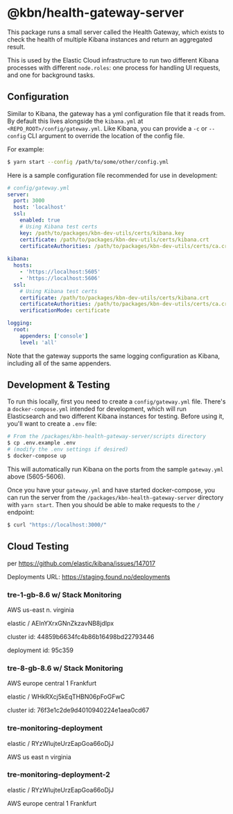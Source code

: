 # @kbn/health-gateway-server

This package runs a small server called the Health Gateway, which exists to 
check the health of multiple Kibana instances and return an aggregated result.

This is used by the Elastic Cloud infrastructure to run two different Kibana processes 
with different `node.roles`: one process for handling UI requests, and one for background
tasks.

## Configuration

Similar to Kibana, the gateway has a yml configuration file that it reads from. By default
this lives alongside the `kibana.yml` at `<REPO_ROOT>/config/gateway.yml`. Like Kibana,
you can provide a `-c` or `--config` CLI argument to override the location of the config
file.

For example:
```bash
$ yarn start --config /path/to/some/other/config.yml
```
Here is a sample configuration file recommended for use in development:

```yaml
# config/gateway.yml
server:
  port: 3000
  host: 'localhost'
  ssl:
    enabled: true
    # Using Kibana test certs
    key: /path/to/packages/kbn-dev-utils/certs/kibana.key
    certificate: /path/to/packages/kbn-dev-utils/certs/kibana.crt
    certificateAuthorities: /path/to/packages/kbn-dev-utils/certs/ca.crt
 
kibana:
  hosts:
    - 'https://localhost:5605'
    - 'https://localhost:5606'
  ssl:
    # Using Kibana test certs
    certificate: /path/to/packages/kbn-dev-utils/certs/kibana.crt
    certificateAuthorities: /path/to/packages/kbn-dev-utils/certs/ca.crt
    verificationMode: certificate

logging:
  root:
    appenders: ['console']
    level: 'all'
```

Note that the gateway supports the same logging configuration as Kibana, including
all of the same appenders.

## Development & Testing

To run this locally, first you need to create a `config/gateway.yml` file. There's a
`docker-compose.yml` intended for development, which will run Elasticsearch and
two different Kibana instances for testing. Before using it, you'll want to create
a `.env` file:

```bash
# From the /packages/kbn-health-gateway-server/scripts directory
$ cp .env.example .env
# (modify the .env settings if desired)
$ docker-compose up
```

This will automatically run Kibana on the ports from the sample `gateway.yml`
above (5605-5606).

Once you have your `gateway.yml` and have started docker-compose, you can run the
server from the `/packages/kbn-health-gateway-server` directory with `yarn start`. Then you should
be able to make requests to the `/` endpoint:

```bash
$ curl "https://localhost:3000/"
```

## Cloud Testing

per https://github.com/elastic/kibana/issues/147017

Deployments URL:
https://staging.found.no/deployments


### tre-1-gb-8.6 w/ Stack Monitoring

AWS us-east n. virginia

elastic / AElnYXrxGNnZkzavNB8jdIpx

cluster id:
44859b6634fc4b86b16498bd22793446

deployment id:
95c359

### tre-8-gb-8.6 w/ Stack Monitoring

AWS europe central 1 Frankfurt

elastic / WHkRXcj5kEqTHBN06pFoGFwC

cluster id:
76f3e1c2de9d4010940224e1aea0cd67

### tre-monitoring-deployment

elastic / RYzWlujteUrzEapGoa66oDjJ

AWS us east n virginia

### tre-monitoring-deployment-2

elastic / RYzWlujteUrzEapGoa66oDjJ

AWS europe central 1 Frankfurt